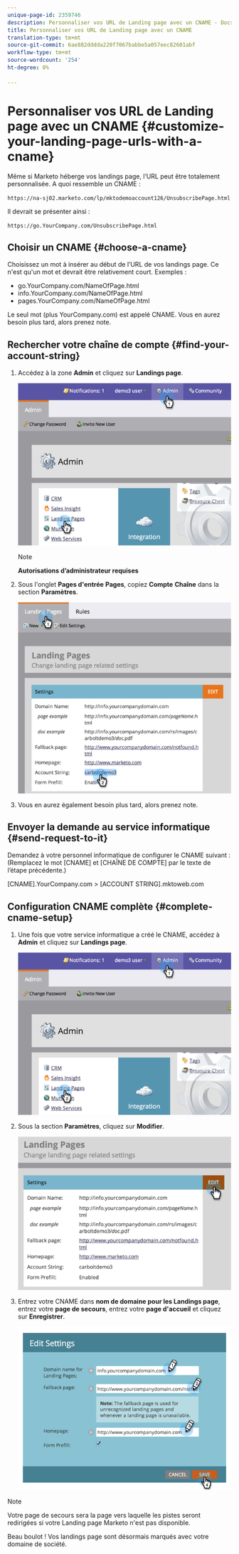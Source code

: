```yaml
---
unique-page-id: 2359746
description: Personnaliser vos URL de Landing page avec un CNAME - Docs marketing - Documentation du produit
title: Personnaliser vos URL de Landing page avec un CNAME
translation-type: tm+mt
source-git-commit: 6ae882dddda220f7067babbe5a057eec82601abf
workflow-type: tm+mt
source-wordcount: '254'
ht-degree: 0%

---
```



# Personnaliser vos URL de Landing page avec un CNAME {#customize-your-landing-page-urls-with-a-cname}

Même si Marketo héberge vos landings page, l’URL peut être totalement personnalisée. A quoi ressemble un CNAME :

`https://na-sj02.marketo.com/lp/mktodemoaccount126/UnsubscribePage.html`

Il devrait se présenter ainsi :

`https://go.YourCompany.com/UnsubscribePage.html`

## Choisir un CNAME {#choose-a-cname}

Choisissez un mot à insérer au début de l’URL de vos landings page. Ce n&#39;est qu&#39;un mot et devrait être relativement court. Exemples :

* go.YourCompany.com/NameOfPage.html
* info.YourCompany.com/NameOfPage.html
* pages.YourCompany.com/NameOfPage.html

Le seul mot (plus YourCompany.com) est appelé CNAME. Vous en aurez besoin plus tard, alors prenez note.

## Rechercher votre chaîne de compte {#find-your-account-string}

1. Accédez à la zone **Admin** et cliquez sur **Landings page**.

   ![](assets/image2014-9-18-16-3a2-3a45.png)

   >[!NOTE]
   >
   >**Autorisations d’administrateur requises**

1. Sous l&#39;onglet **Pages d&#39;entrée** **Pages**, copiez **Compte** **Chaîne** dans la section **Paramètres**.

   ![](assets/image2014-9-18-16-3a44-3a12.png)

1. Vous en aurez également besoin plus tard, alors prenez note.

## Envoyer la demande au service informatique {#send-request-to-it}

Demandez à votre personnel informatique de configurer le CNAME suivant : (Remplacez le mot [CNAME] et [CHAÎNE DE COMPTE] par le texte de l’étape précédente.)

[CNAME].YourCompany.com >  [ACCOUNT STRING].mktoweb.com

## Configuration CNAME complète {#complete-cname-setup}

1. Une fois que votre service informatique a créé le CNAME, accédez à **Admin** et cliquez sur **Landings page**.

   ![](assets/image2014-9-18-17-3a15-3a11.png)

1. Sous la section **Paramètres**, cliquez sur **Modifier**.

   ![](assets/image2014-9-18-17-3a15-3a18.png)

1. Entrez votre CNAME dans **nom de domaine pour les Landings page**, entrez votre **page de secours**, entrez votre **page d&#39;accueil** et cliquez sur **Enregistrer**.

   ![](assets/image2014-9-18-17-3a15-3a25.png)

>[!NOTE]
>
>Votre page de secours sera la page vers laquelle les pistes seront redirigées si votre Landing page Marketo n&#39;est pas disponible.

Beau boulot ! Vos landings page sont désormais marqués avec votre domaine de société.
